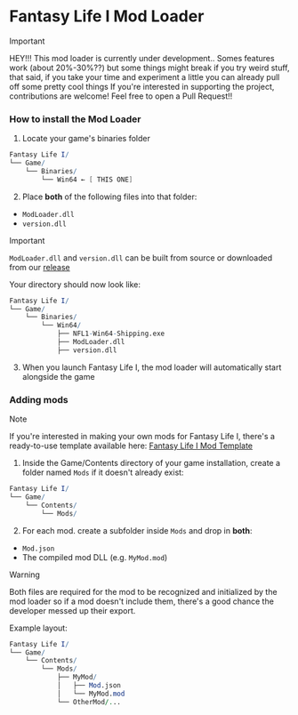 # Fantasy Life I Mod Loader
> [!IMPORTANT]
> HEY!!! This mod loader is currently under development.. Somes features work (about 20%-30%??) but some things might break if you try weird stuff, that said, if you take your time and experiment a little you can already pull off some pretty cool things
> If you're interested in supporting the project, contributions are welcome! Feel free to open a Pull Request!!

### How to install the Mod Loader
1. Locate your game's binaries folder
```mathematica
Fantasy Life I/
└── Game/
    └── Binaries/
        └── Win64 ← [ THIS ONE]
```
2. Place **both** of the following files into that folder:
- `ModLoader.dll`
- `version.dll`
> [!IMPORTANT]
> `ModLoader.dll` and `version.dll` can be built from source or downloaded from our [release](https://github.com/ReDevCafe/FantasyLifeI-API/releases)

Your directory should now look like:
```mathematica
Fantasy Life I/
└── Game/
    └── Binaries/
        └── Win64/
            ├── NFL1-Win64-Shipping.exe
            ├── ModLoader.dll
            ├── version.dll
```
3. When you launch Fantasy Life I, the mod loader will automatically start alongside the game

### Adding mods
> [!NOTE]  
> If you're interested in making your own mods for Fantasy Life I, there's a ready-to-use template available here:
> [Fantasy Life I Mod Template](https://github.com/ReDevCafe/FantasyLifeI-ModTemplate)

1. Inside the Game/Contents directory of your game installation, create a folder named `Mods` if it doesn't already exist:
```mathematica
Fantasy Life I/
└── Game/
    └── Contents/
        └── Mods/
```

2. For each mod. create a subfolder inside `Mods` and drop in **both**:
- `Mod.json`
- The compiled mod DLL (e.g. `MyMod.mod`)

> [!WARNING] 
> Both files are required for the mod to be recognized and initialized by the mod loader so if a mod doesn't include them, there's a good chance the developer messed up their export. <br />

Example layout:
```mathematica
Fantasy Life I/
└── Game/
    └── Contents/
        └── Mods/
            ├── MyMod/     
            │   ├── Mod.json 
            │   └── MyMod.mod
            └── OtherMod/... 
```
